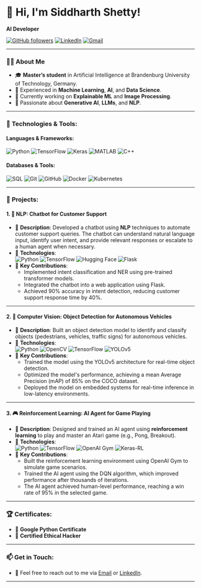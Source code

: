 # 👋 Hi, I'm **Siddharth Shetty**!  
**AI Developer**

[![GitHub followers](https://img.shields.io/github/followers/sid7shetty?label=Follow&style=social)](https://github.com/sid7shetty)   [![LinkedIn](https://img.shields.io/badge/LinkedIn-Connect-blue?style=flat&logo=linkedin)](https://www.linkedin.com/in/sid7shetty/)   [![Gmail](https://img.shields.io/badge/Email-siddharth.shetty109@gmail.com-red?style=flat&logo=gmail)](mailto:siddharth.shetty109@gmail.com)

---

### 👨‍💻 About Me

- 🎓 **Master’s student** in Artificial Intelligence at Brandenburg University of Technology, Germany.
- 💼 Experienced in **Machine Learning**, **AI**, and **Data Science**.
- 🔭 Currently working on **Explainable ML** and **Image Processing**.
- 🌱 Passionate about **Generative AI**, **LLMs**, and **NLP**.

---

### 🔧 **Technologies & Tools**:


#### Languages & Frameworks:
![Python](https://img.shields.io/badge/Python-3670A0?style=flat&logo=python&logoColor=ffdd54)
![TensorFlow](https://img.shields.io/badge/TensorFlow-FF6F00?style=flat&logo=tensorflow&logoColor=white)
![Keras](https://img.shields.io/badge/Keras-D00000?style=flat&logo=keras&logoColor=white) ![MATLAB](https://img.shields.io/badge/MATLAB-0076A8?style=flat&logo=mathworks&logoColor=white) ![C++](https://img.shields.io/badge/C++-00599C?style=flat&logo=cplusplus&logoColor=white) 


#### Databases & Tools:
![SQL](https://img.shields.io/badge/SQL-003B57?style=flat&logo=postgresql&logoColor=white) ![Git](https://img.shields.io/badge/Git-F05032?style=flat&logo=git&logoColor=white) ![GitHub](https://img.shields.io/badge/GitHub-181717?style=flat&logo=github&logoColor=white) ![Docker](https://img.shields.io/badge/Docker-2496ED?style=flat&logo=docker&logoColor=white) ![Kubernetes](https://img.shields.io/badge/Kubernetes-326CE5?style=flat&logo=kubernetes&logoColor=white)  

---

### 🚀 **Projects**:

#### 1. 🔮 **NLP: Chatbot for Customer Support**
- 📝 **Description**: Developed a chatbot using **NLP** techniques to automate customer support queries. The chatbot can understand natural language input, identify user intent, and provide relevant responses or escalate to a human agent when necessary.
- 🔧 **Technologies**:  
  ![Python](https://img.shields.io/badge/Python-3670A0?style=flat&logo=python&logoColor=ffdd54)   ![TensorFlow](https://img.shields.io/badge/TensorFlow-FF6F00?style=flat&logo=tensorflow&logoColor=white)   ![Hugging Face](https://img.shields.io/badge/Hugging%20Face-FFD700?style=flat&logo=huggingface&logoColor=black)   ![Flask](https://img.shields.io/badge/Flask-000000?style=flat&logo=flask&logoColor=white)  
- 🎯 **Key Contributions**:
  - Implemented intent classification and NER using pre-trained transformer models.
  - Integrated the chatbot into a web application using Flask.
  - Achieved 90% accuracy in intent detection, reducing customer support response time by 40%.

---

#### 2. 🚗 **Computer Vision: Object Detection for Autonomous Vehicles**
- 📝 **Description**: Built an object detection model to identify and classify objects (pedestrians, vehicles, traffic signs) for autonomous vehicles.
- 🔧 **Technologies**:  
  ![Python](https://img.shields.io/badge/Python-3670A0?style=flat&logo=python&logoColor=ffdd54)   ![OpenCV](https://img.shields.io/badge/OpenCV-5C3EE8?style=flat&logo=opencv&logoColor=white)   ![TensorFlow](https://img.shields.io/badge/TensorFlow-FF6F00?style=flat&logo=tensorflow&logoColor=white)   ![YOLOv5](https://img.shields.io/badge/YOLOv5-0f0?style=flat)  
- 🎯 **Key Contributions**:
  - Trained the model using the YOLOv5 architecture for real-time object detection.
  - Optimized the model's performance, achieving a mean Average Precision (mAP) of 85% on the COCO dataset.
  - Deployed the model on embedded systems for real-time inference in low-latency environments.

---

#### 3. 🎮 **Reinforcement Learning: AI Agent for Game Playing**
- 📝 **Description**: Designed and trained an AI agent using **reinforcement learning** to play and master an Atari game (e.g., Pong, Breakout).
- 🔧 **Technologies**:  
  ![Python](https://img.shields.io/badge/Python-3670A0?style=flat&logo=python&logoColor=ffdd54)   ![TensorFlow](https://img.shields.io/badge/TensorFlow-FF6F00?style=flat&logo=tensorflow&logoColor=white)   ![OpenAI Gym](https://img.shields.io/badge/OpenAI%20Gym-008080?style=flat&logo=openai)   ![Keras-RL](https://img.shields.io/badge/Keras--RL-D00000?style=flat&logo=keras&logoColor=white)  
- 🎯 **Key Contributions**:
  - Built the reinforcement learning environment using OpenAI Gym to simulate game scenarios.
  - Trained the AI agent using the DQN algorithm, which improved performance after thousands of iterations.
  - The AI agent achieved human-level performance, reaching a win rate of 95% in the selected game.

---

### 🏆 **Certificates**:

- 📜 **Google Python Certificate**  
- 🔐 **Certified Ethical Hacker**

---



### 📫 **Get in Touch**:

- 💌 Feel free to reach out to me via [Email](mailto:siddharth.shetty109@gmail.com) or [LinkedIn](https://www.linkedin.com/in/sid7shetty/).

---
